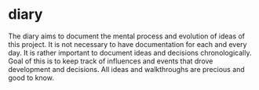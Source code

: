 # diary
The diary aims to document the mental process and evolution of ideas of this
project. It is not necessary to have documentation for each and every day. It
is rather important to document ideas and decisions chronologically. Goal of
this is to keep track of influences and events that drove development and
decisions. All ideas and walkthroughs are precious and good to know.
